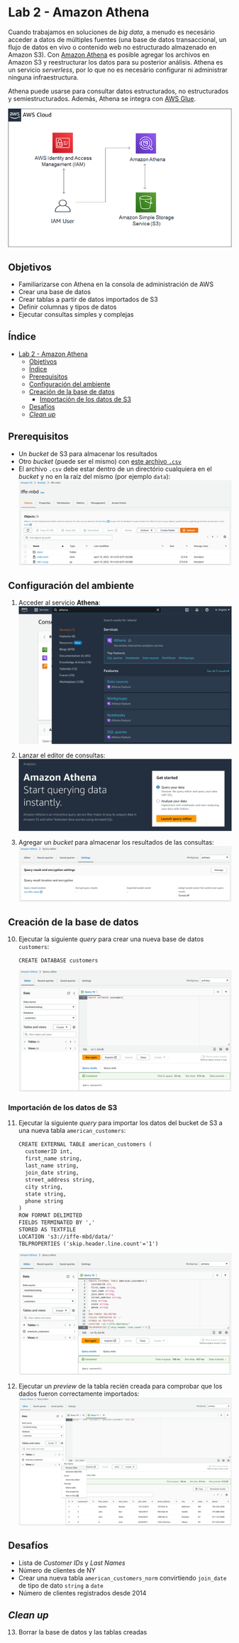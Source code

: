 # Lab 2 - Amazon Athena

Cuando trabajamos en soluciones de *big data*, a menudo es necesário acceder a datos de múltiples fuentes (una base de datos transaccional, un flujo de datos en vivo o contenido web no estructurado almazenado en Amazon S3). Con [Amazon Athena](https://aws.amazon.com/es/athena/) es posible agregar los archivos en Amazon S3 y reestructurar los datos para su posterior análisis. Athena es un servicio *serverless*, por lo que no es necesário configurar ni administrar ninguna infraestructura.

Athena puede usarse para consultar datos estructurados, no estructurados y semiestructurados. Además, Athena se integra con [AWS Glue](https://aws.amazon.com/es/glue/).

![](https://raw.githubusercontent.com/josecastillolema/iffe/main/img/athena-00.png)

## Objetivos
 - Familiarizarse con Athena en la consola de administración de AWS
 - Crear una base de datos
 - Crear tablas a partir de datos importados de S3
 - Definir columnas y tipos de datos
 - Ejecutar consultas simples y complejas

## Índice
- [Lab 2 - Amazon Athena](#lab-2---amazon-athena)
  - [Objetivos](#objetivos)
  - [Índice](#índice)
  - [Prerequisitos](#prerequisitos)
  - [Configuración del ambiente](#configuración-del-ambiente)
  - [Creación de la base de datos](#creación-de-la-base-de-datos)
    - [Importación de los datos de S3](#importación-de-los-datos-de-s3)
  - [Desafíos](#desafíos)
  - [*Clean up*](#clean-up)

## Prerequisitos
 
- Un *bucket* de S3 para almacenar los resultados
- Otro *bucket* (puede ser el mismo) con [este archivo `.csv`](https://github.com/josecastillolema/iffe/blob/main/lab01-iaas-s3/lab1.csv)
- El archivo `.csv` debe estar dentro de un directório cualquiera en el *bucket* y no en la raíz del mismo (por ejemplo `data`):
   ![](https://raw.githubusercontent.com/josecastillolema/iffe/main/img/athena-01.png)

## Configuración del ambiente

1. Acceder al servicio **Athena**:
   ![](https://raw.githubusercontent.com/josecastillolema/iffe/main/img/athena-02.png)

2. Lanzar el editor de consultas:
   ![](https://raw.githubusercontent.com/josecastillolema/iffe/main/img/athena-03.png)

3. Agregar un *bucket* para almacenar los resultados de las consultas:
   ![](https://raw.githubusercontent.com/josecastillolema/iffe/main/img/athena-04.png)
   
## Creación de la base de datos

10. Ejecutar la siguiente *query* para crear una nueva base de datos `customers`:
    ```
    CREATE DATABASE customers
    ``` 

    ![](https://raw.githubusercontent.com/josecastillolema/iffe/main/img/athena-05.png)

### Importación de los datos de S3

11. Ejecutar la siguiente *query* para importar los datos del bucket de S3 a una nueva tabla `american_customers`:
    ```
    CREATE EXTERNAL TABLE american_customers (
      customerID int,
      first_name string,
      last_name string,
      join_date string,
      street_address string,
      city string,
      state string,
      phone string
    )
    ROW FORMAT DELIMITED
    FIELDS TERMINATED BY ','
    STORED AS TEXTFILE
    LOCATION 's3://iffe-mbd/data/'
    TBLPROPERTIES ('skip.header.line.count'='1')
    ``` 
    ![](https://raw.githubusercontent.com/josecastillolema/iffe/main/img/athena-06.png)

12. Ejecutar un *preview* de la tabla recién creada para comprobar que los dados fueron correctamente importados:
   ![](https://raw.githubusercontent.com/josecastillolema/iffe/main/img/athena-07.png)
   
## Desafíos

 - Lista de *Customer IDs* y *Last Names*
 - Número de clientes de NY
 - Crear una nueva tabla `american_customers_norm` convirtiendo `join_date` de tipo de dato `string` a `date`
 - Número de clientes registrados desde 2014

## *Clean up*

13.  Borrar la base de datos y las tablas creadas
